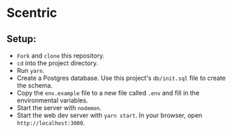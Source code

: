 # Scentric

<!-- ## For the live version, click [here](http://wtfsimte.com). -->

<!-- ## Overview
Scentric is an online perfume/cologne retailer. You can shop, create an account and more.  -->

## Setup:

* `Fork` and `clone` this repository.
* `cd` into the project directory.
* Run `yarn`.
* Create a Postgres database. Use this project's `db/init.sql` file to create the schema.
* Copy the `env.example` file to a new file called `.env` and fill in the environmental variables.
* Start the server with `nodemon`.
* Start the web dev server with `yarn start`. In your browser, open `http://localhost:3000`.

<!-- ## Current Features:
- display products by: all, category, scent family
- add items to your cart, edit cart items and checkout 
- login/create account to keep track of past orders, favorites and account info
- admin users can add/edit products and manage orders -->

<!-- ## Upcoming Features:
-  -->

<!-- ## Tech:
We used many technologies when making this project including but not limited to: React | Redux | JavaScript(ES6) | CSS | Sass | NodeJS | ExpressJS | Massive | PostgreSQL | Sockets | Auth0 -->

<!-- ## Preview
![Landing Page](https://github.com/melodymennen/personal-project/blob/master/assets/landing%20page-wtfsimte.com.png)

![All Recipes Page](https://github.com/melodymennen/personal-project/blob/master/assets/all%20recipes-wtfsimte.com.png)

![Add/Edit Recipe Page](https://github.com/melodymennen/personal-project/blob/master/assets/edit%20recipe-wtfsimte.com.png)

![Recipe Page](https://github.com/melodymennen/personal-project/blob/master/assets/recipe-wtfsimte.com.png) -->